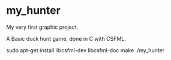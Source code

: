 # my_hunter
My very first graphic project.

A Basic duck hunt game, done in C with CSFML.

sudo apt-get install libcsfml-dev libcsfml-doc
make
./my_hunter
